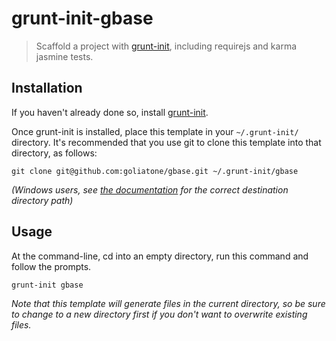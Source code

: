 # grunt-init-gbase

> Scaffold a project with [grunt-init][], including requirejs and karma jasmine tests.

[grunt-init]: http://gruntjs.com/project-scaffolding

## Installation
If you haven't already done so, install [grunt-init][].

Once grunt-init is installed, place this template in your `~/.grunt-init/` directory. It's recommended that you use git to clone this template into that directory, as follows:

```
git clone git@github.com:goliatone/gbase.git ~/.grunt-init/gbase
```

_(Windows users, see [the documentation][grunt-init] for the correct destination directory path)_

## Usage

At the command-line, cd into an empty directory, run this command and follow the prompts.

```
grunt-init gbase
```

_Note that this template will generate files in the current directory, so be sure to change to a new directory first if you don't want to overwrite existing files._
